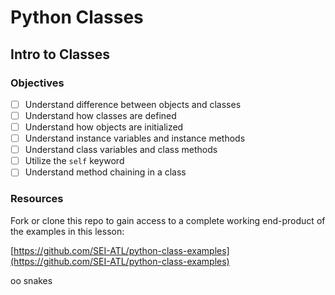 
# Python Classes

## Intro to Classes

### Objectives

- [ ] Understand difference between objects and classes
- [ ] Understand how classes are defined
- [ ] Understand how objects are initialized
- [ ] Understand instance variables and instance methods
- [ ] Understand class variables and class methods
- [ ] Utilize the `self` keyword
- [ ] Understand method chaining in a class

### Resources

Fork or clone this repo to gain access to a complete working end-product of the examples in this lesson:

[https://github.com/SEI-ATL/python-class-examples](https://github.com/SEI-ATL/python-class-examples)


oo snakes
